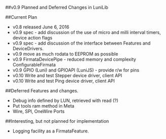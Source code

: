 ##v0.9 Planned and Deferred Changes in LuniLib

##Current Plan

* v0.8 released June 6, 2016
* v0.9 spec - add discussion of the use of micro and milli interval timers, device action flags
* v0.9 spec - add discussion of the interface between Features and DeviceDrivers.
* v0.9 move as much rodata to EEPROM as possible
* v0.9 FirmataDevicePipe - reduced memory and complexity ConfigurableFirmata
* v0.9 GPIO (Luni) and GPIOAPI (LuniJS) - provide r/w for pins
* v0.10 Write and test Stepper device driver, client API
* v0.10 Write and test Ping device driver, client API

##Deferred Features and changes.

* Debug info defined by LUN, retrieved with read (?)
* Put tools ram method in Meta
* Wire, SPI, OneWire Ports

##Interesting, but not planned for implementation

* Logging facility as a FirmataFeature.


